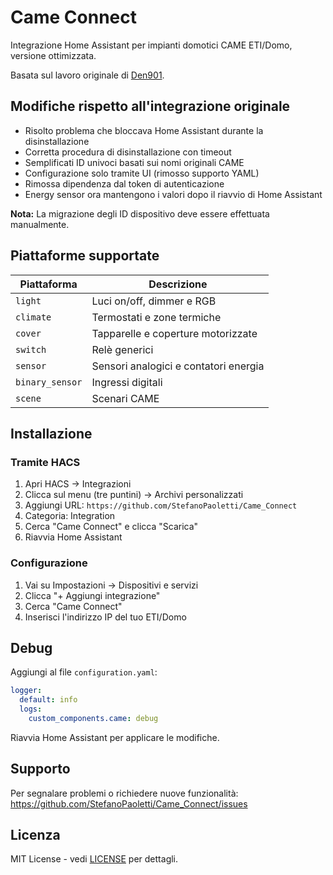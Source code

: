# Came Connect

Integrazione Home Assistant per impianti domotici CAME ETI/Domo, versione ottimizzata.

Basata sul lavoro originale di [Den901](https://github.com/Den901/ha_came).

## Modifiche rispetto all'integrazione originale

- Risolto problema che bloccava Home Assistant durante la disinstallazione
- Corretta procedura di disinstallazione con timeout
- Semplificati ID univoci basati sui nomi originali CAME
- Configurazione solo tramite UI (rimosso supporto YAML)
- Rimossa dipendenza dal token di autenticazione
- Energy sensor ora mantengono i valori dopo il riavvio di Home Assistant

**Nota:** La migrazione degli ID dispositivo deve essere effettuata manualmente.

## Piattaforme supportate

| Piattaforma | Descrizione |
|-------------|-------------|
| `light` | Luci on/off, dimmer e RGB |
| `climate` | Termostati e zone termiche |
| `cover` | Tapparelle e coperture motorizzate |
| `switch` | Relè generici |
| `sensor` | Sensori analogici e contatori energia |
| `binary_sensor` | Ingressi digitali |
| `scene` | Scenari CAME |

## Installazione

### Tramite HACS

1. Apri HACS → Integrazioni
2. Clicca sul menu (tre puntini) → Archivi personalizzati
3. Aggiungi URL: `https://github.com/StefanoPaoletti/Came_Connect`
4. Categoria: Integration
5. Cerca "Came Connect" e clicca "Scarica"
6. Riavvia Home Assistant

### Configurazione

1. Vai su Impostazioni → Dispositivi e servizi
2. Clicca "+ Aggiungi integrazione"
3. Cerca "Came Connect"
4. Inserisci l'indirizzo IP del tuo ETI/Domo

## Debug

Aggiungi al file `configuration.yaml`:
```yaml
logger:
  default: info
  logs:
    custom_components.came: debug
```

Riavvia Home Assistant per applicare le modifiche.

## Supporto

Per segnalare problemi o richiedere nuove funzionalità:
https://github.com/StefanoPaoletti/Came_Connect/issues

## Licenza

MIT License - vedi [LICENSE](https://github.com/StefanoPaoletti/Came_Connect/blob/main/LICENSE) per dettagli.
